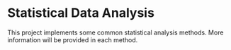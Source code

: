 # Statistical Data Analysis

This project implements some common statistical analysis methods. More information will be provided in each method.

